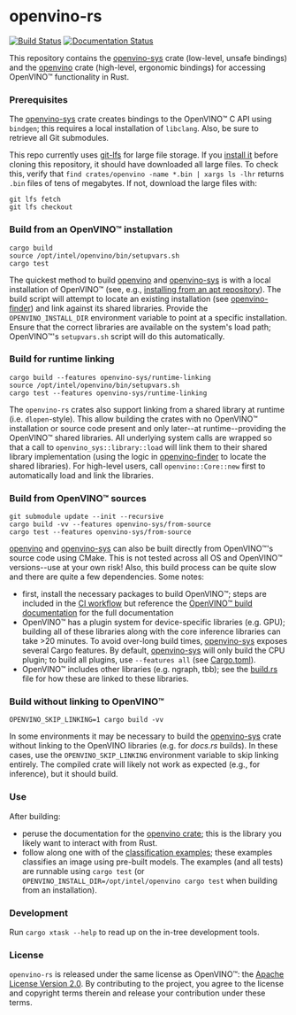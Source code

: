 # openvino-rs

[![Build Status](https://github.com/intel/openvino-rs/workflows/CI/badge.svg)][ci]
[![Documentation Status](https://docs.rs/openvino/badge.svg)][docs]

This repository contains the [openvino-sys] crate (low-level, unsafe bindings) and the [openvino]
crate (high-level, ergonomic bindings) for accessing OpenVINO™ functionality in Rust.

[openvino-sys]: crates/openvino-sys
[openvino]: crates/openvino
[upstream]: crates/openvino-sys/upstream
[docs]: https://docs.rs/openvino
[ci]: https://github.com/abrown/openvino-rs/actions?query=workflow%3ACI



### Prerequisites

The [openvino-sys] crate creates bindings to the OpenVINO™ C API using `bindgen`; this requires a
local installation of `libclang`. Also, be sure to retrieve all Git submodules.

This repo currently uses [git-lfs](https://git-lfs.github.com/) for large file storage. If you
[install it](https://github.com/git-lfs/git-lfs/wiki/Installation) before cloning this repository,
it should have downloaded all large files. To check this, verify that `find crates/openvino -name
*.bin | xargs ls -lhr` returns `.bin` files of tens of megabytes. If not, download the large files
with:

```shell
git lfs fetch
git lfs checkout
```


### Build from an OpenVINO™ installation

```shell script
cargo build
source /opt/intel/openvino/bin/setupvars.sh
cargo test
```

The quickest method to build [openvino] and [openvino-sys] is with a local installation of OpenVINO™
(see, e.g., [installing from an apt repository][install-apt]). The build script will attempt to
locate an existing installation (see [openvino-finder]) and link against its shared libraries.
Provide the `OPENVINO_INSTALL_DIR` environment variable to point at a specific installation. Ensure
that the correct libraries are available on the system's load path; OpenVINO™'s `setupvars.sh`
script will do this automatically.

[install-apt]: https://docs.openvinotoolkit.org/latest/openvino_docs_install_guides_installing_openvino_apt.html
[openvino-finder]: crates/openvino-finder



### Build for runtime linking

```shell script
cargo build --features openvino-sys/runtime-linking
source /opt/intel/openvino/bin/setupvars.sh
cargo test --features openvino-sys/runtime-linking
```

The `openvino-rs` crates also support linking from a shared library at runtime (i.e.
`dlopen`-style). This allow building the crates with no OpenVINO™ installation or source code
present and only later--at runtime--providing the OpenVINO™ shared libraries. All underlying system
calls are wrapped so that a call to `openvino_sys::library::load` will link them to their shared
library implementation (using the logic in [openvino-finder] to locate the shared libraries). For
high-level users, call `openvino::Core::new` first to automatically load and link the libraries. 



### Build from OpenVINO™ sources

```shell script
git submodule update --init --recursive
cargo build -vv --features openvino-sys/from-source
cargo test --features openvino-sys/from-source
```

[openvino] and [openvino-sys] can also be built directly from OpenVINO™'s source code using CMake.
This is not tested across all OS and OpenVINO™ versions--use at your own risk! Also, this build
process can be quite slow and there are quite a few dependencies. Some notes:
 - first, install the necessary packages to build OpenVINO™; steps are included in the [CI
   workflow](.github/workflows)
   but reference the [OpenVINO™ build documentation](https://github.com/openvinotoolkit/openvino/blob/master/build-instruction.md)
   for the full documentation
 - OpenVINO™ has a plugin system for device-specific libraries (e.g. GPU); building all of these
   libraries along with the core inference libraries can take >20 minutes. To avoid over-long build
   times, [openvino-sys] exposes several Cargo features. By default, [openvino-sys] will only build
   the CPU plugin; to build all plugins, use `--features all` (see
   [Cargo.toml](crates/openvino-sys/Cargo.toml)).
 - OpenVINO™ includes other libraries (e.g. ngraph, tbb); see the
   [build.rs](crates/openvino-sys/build.rs) file for how these are linked to these libraries.



### Build without linking to OpenVINO™

```shell script
OPENVINO_SKIP_LINKING=1 cargo build -vv
```

In some environments it may be necessary to build the [openvino-sys] crate without linking to the
OpenVINO libraries (e.g. for *docs.rs* builds). In these cases, use the `OPENVINO_SKIP_LINKING`
environment variable to skip linking entirely. The compiled crate will likely not work as expected
(e.g., for inference), but it should build.



### Use

After building:
  - peruse the documentation for the [openvino crate][docs]; this is the library you likely want to
    interact with from Rust.
  - follow along one with of the [classification examples](crates/openvino/tests); these examples
    classifies an image using pre-built models. The examples (and all tests) are runnable using
    `cargo test` (or `OPENVINO_INSTALL_DIR=/opt/intel/openvino cargo test` when building from an
    installation).



### Development

Run `cargo xtask --help` to read up on the in-tree development tools.



### License

`openvino-rs` is released under the same license as OpenVINO™: the [Apache License Version
2.0][license]. By contributing to the project, you agree to the license and copyright terms therein
and release your contribution under these terms.

[license]: LICENSE
